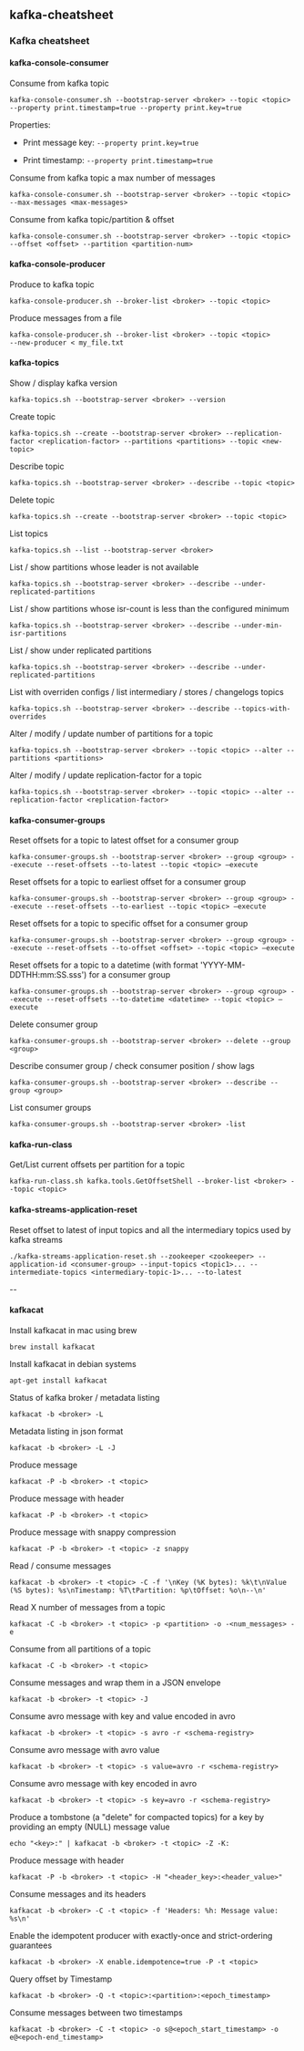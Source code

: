 ## kafka-cheatsheet
### Kafka cheatsheet


#### kafka-console-consumer

Consume from kafka topic

```
kafka-console-consumer.sh --bootstrap-server <broker> --topic <topic> --property print.timestamp=true --property print.key=true
```

Properties: 

- Print message key: `--property print.key=true`

- Print timestamp: `--property print.timestamp=true`


Consume from kafka topic a max number of messages

```
kafka-console-consumer.sh --bootstrap-server <broker> --topic <topic> --max-messages <max-messages>
```

Consume from kafka topic/partition & offset

```
kafka-console-consumer.sh --bootstrap-server <broker> --topic <topic> --offset <offset> --partition <partition-num>
```


#### kafka-console-producer

Produce to kafka topic

```
kafka-console-producer.sh --broker-list <broker> --topic <topic>
```

Produce messages from a file

```
kafka-console-producer.sh --broker-list <broker> --topic <topic>
--new-producer < my_file.txt
```

#### kafka-topics

Show / display kafka version

```
kafka-topics.sh --bootstrap-server <broker> --version
```

Create topic

```
kafka-topics.sh --create --bootstrap-server <broker> --replication-factor <replication-factor> --partitions <partitions> --topic <new-topic>
```

Describe topic

```
kafka-topics.sh --bootstrap-server <broker> --describe --topic <topic>
```

Delete topic

```
kafka-topics.sh --create --bootstrap-server <broker> --topic <topic>
```

List topics

```
kafka-topics.sh --list --bootstrap-server <broker>
```

List / show partitions whose leader is not available

```
kafka-topics.sh --bootstrap-server <broker> --describe --under-replicated-partitions
```


List / show partitions whose isr-count is less than the configured minimum

```
kafka-topics.sh --bootstrap-server <broker> --describe --under-min-isr-partitions
```

List / show under replicated partitions

```
kafka-topics.sh --bootstrap-server <broker> --describe --under-replicated-partitions
```

List with overriden configs / list intermediary / stores / changelogs topics

```
kafka-topics.sh --bootstrap-server <broker> --describe --topics-with-overrides
```

Alter / modify / update number of partitions for a topic

```
kafka-topics.sh --bootstrap-server <broker> --topic <topic> --alter --partitions <partitions>
```

Alter / modify / update replication-factor for a topic

```
kafka-topics.sh --bootstrap-server <broker> --topic <topic> --alter --replication-factor <replication-factor>
```

#### kafka-consumer-groups

Reset offsets for a topic to latest offset for a consumer group

```
kafka-consumer-groups.sh --bootstrap-server <broker> --group <group> --execute --reset-offsets --to-latest --topic <topic> —execute
```

Reset offsets for a topic to earliest offset for a consumer group

```
kafka-consumer-groups.sh --bootstrap-server <broker> --group <group> --execute --reset-offsets --to-earliest --topic <topic> —execute
```

Reset offsets for a topic to specific offset for a consumer group

```
kafka-consumer-groups.sh --bootstrap-server <broker> --group <group> --execute --reset-offsets --to-offset <offset> --topic <topic> —execute
```

Reset offsets for a topic to a datetime (with format 'YYYY-MM-DDTHH:mm:SS.sss') for a consumer group

```
kafka-consumer-groups.sh --bootstrap-server <broker> --group <group> --execute --reset-offsets --to-datetime <datetime> --topic <topic> —execute
```

Delete consumer group

```
kafka-consumer-groups.sh --bootstrap-server <broker> --delete --group <group>
```

Describe consumer group / check consumer position / show lags

```
kafka-consumer-groups.sh --bootstrap-server <broker> --describe --group <group>
```

List consumer groups

```
kafka-consumer-groups.sh --bootstrap-server <broker> -list
```

#### kafka-run-class

Get/List current offsets per partition for a topic

```
kafka-run-class.sh kafka.tools.GetOffsetShell --broker-list <broker> --topic <topic>
```

#### kafka-streams-application-reset

Reset offset to latest of input topics and all the intermediary topics used by kafka streams

```
./kafka-streams-application-reset.sh --zookeeper <zookeeper> --application-id <consumer-group> --input-topics <topic1>... --intermediate-topics <intermediary-topic-1>... --to-latest
```

--

#### kafkacat

Install kafkacat in mac using brew

```
brew install kafkacat
```

Install kafkacat in debian systems

```
apt-get install kafkacat
```

Status of kafka broker / metadata listing

```
kafkacat -b <broker> -L
```

Metadata listing in json format

```
kafkacat -b <broker> -L -J
```

Produce message

```
kafkacat -P -b <broker> -t <topic>
```

Produce message with header

```
kafkacat -P -b <broker> -t <topic>
```

Produce message with snappy compression

```
kafkacat -P -b <broker> -t <topic> -z snappy
```

Read / consume messages

```
kafkacat -b <broker> -t <topic> -C -f '\nKey (%K bytes): %k\t\nValue (%S bytes): %s\nTimestamp: %T\tPartition: %p\tOffset: %o\n--\n'
```

Read X number of messages from a topic

```
kafkacat -C -b <broker> -t <topic> -p <partition> -o -<num_messages> -e
```

Consume from all partitions of a topic

```
kafkacat -C -b <broker> -t <topic>
```

Consume messages and wrap them in a JSON envelope

```
kafkacat -b <broker> -t <topic> -J
```

Consume avro message with key and value encoded in avro

```
kafkacat -b <broker> -t <topic> -s avro -r <schema-registry>
```

Consume avro message with avro value

```
kafkacat -b <broker> -t <topic> -s value=avro -r <schema-registry>
```

Consume avro message with key encoded in avro

```
kafkacat -b <broker> -t <topic> -s key=avro -r <schema-registry>
```

Produce a tombstone (a "delete" for compacted topics) for a key by providing an empty (NULL) message value

```
echo "<key>:" | kafkacat -b <broker> -t <topic> -Z -K: 
```

Produce message with header

```
kafkacat -P -b <broker> -t <topic> -H "<header_key>:<header_value>"
```

Consume messages and its headers

```
kafkacat -b <broker> -C -t <topic> -f 'Headers: %h: Message value: %s\n'
```

Enable the idempotent producer with exactly-once and strict-ordering guarantees

```
kafkacat -b <broker> -X enable.idempotence=true -P -t <topic>
```

Query offset by Timestamp

```
kafkacat -b <broker> -Q -t <topic>:<partition>:<epoch_timestamp>
```

Consume messages between two timestamps

```
kafkacat -b <broker> -C -t <topic> -o s@<epoch_start_timestamp> -o e@<epoch-end_timestamp>
```
